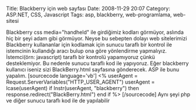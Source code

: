 Title: Blackberry için web sayfası
Date: 2008-11-29 20:07
Category: ASP.NET, CSS, Javascript
Tags: asp, blackberry, web-programlama, web-sitesi

Blackberry css media="handheld" ile girdiğimiz kodları görmüyor, aslında
hiç bir şeyi adam gibi görmüyor. Neyse bu sebepten dolayı web
sitelerimizi Blackberry kullananlar için kodlamak için sunucu taraflı
bir kontrol ile istemcinin kullandığı aracı bulup ona göre yönlendirme
yapmalıyız. İstemci(örn: javascript) taraflı bir kontrolü yapamıyoruz
çünkü desteklemiyor. Bu nedenle sunucu taraflı kod ile yapıyoruz. Eğer
blackberry kullanıcı iseniz sizi BlackBerry.html sayfasına gönderecek.
ASP ile bunu yapalım. [sourcecode language='vb'] <% userAgent =
Request.ServerVariables("HTTP_USER_AGENT") userAgent =
lcase(userAgent) if Instr(userAgent, "blackberry") then
response.redirect("BlackBerry.html") end if %> [/sourcecode] Aynı şeyi
php ve diğer sunucu taraflı kod ile de yapılabilir
